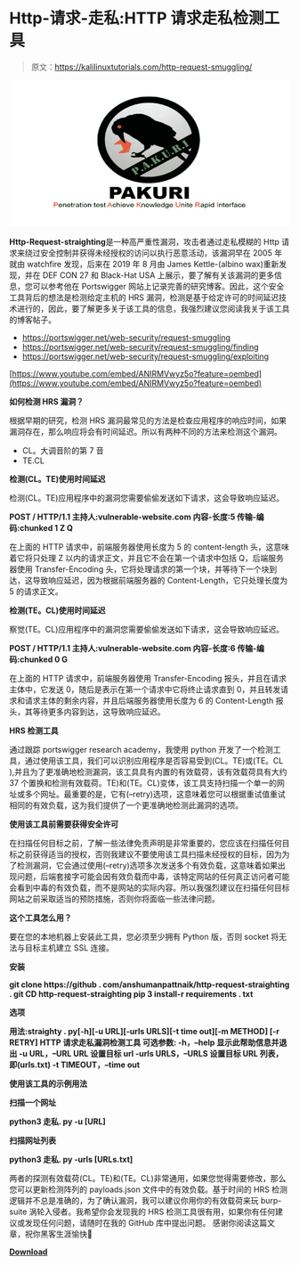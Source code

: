 # Http-请求-走私:HTTP 请求走私检测工具

> 原文：<https://kalilinuxtutorials.com/http-request-smuggling/>

[![PAKURI : Penetration Test Achieve Knowledge Unite Rapid Interface](img//4837933802eb588b6b330eef50f22dfd.png "PAKURI : Penetration Test Achieve Knowledge Unite Rapid Interface")](https://1.bp.blogspot.com/-autrFJFqE1w/XgSbVB6mluI/AAAAAAAAEJs/8io9ygFqba0D0sNM-P44GeKcVCHKrG_rwCLcBGAsYHQ/s1600/PAKURI%25281%2529.png)

**Http-Request-straighting**是一种高严重性漏洞，攻击者通过走私模糊的 Http 请求来绕过安全控制并获得未经授权的访问以执行恶意活动，该漏洞早在 2005 年就由 watchfire 发现，后来在 2019 年 8 月由 James Kettle-(albino wax)重新发现，并在 DEF CON 27 和 Black-Hat USA 上展示，要了解有关该漏洞的更多信息，您可以参考他在 Portswigger 网站上记录完善的研究博客。因此，这个安全工具背后的想法是检测给定主机的 HRS 漏洞，检测是基于给定许可的时间延迟技术进行的，因此，要了解更多关于该工具的信息，我强烈建议您阅读我关于该工具的博客帖子。

*   https://portswigger.net/web-security/request-smuggling
*   https://portswigger.net/web-security/request-smuggling/finding
*   https://portswigger.net/web-security/request-smuggling/exploiting

[https://www.youtube.com/embed/ANIRMVwyz5o?feature=oembed](https://www.youtube.com/embed/ANIRMVwyz5o?feature=oembed)

**如何检测 HRS 漏洞？**

根据早期的研究，检测 HRS 漏洞最常见的方法是检查应用程序的响应时间，如果漏洞存在，那么响应将会有时间延迟。所以有两种不同的方法来检测这个漏洞。

*   CL。大调音阶的第 7 音
*   TE.CL

**检测(CL。TE)使用时间延迟**

检测(CL。TE)应用程序中的漏洞您需要偷偷发送如下请求，这会导致响应延迟。

**POST / HTTP/1.1
主持人:vulnerable-website.com
内容-长度:5
传输-编码:chunked
1
Z
Q**

在上面的 HTTP 请求中，前端服务器使用长度为 5 的 content-length 头，这意味着它将只处理 Z 以内的请求正文，并且它不会在第一个请求中包括 Q，后端服务器使用 Transfer-Encoding 头，它将处理请求的第一个块，并等待下一个块到达，这导致响应延迟，因为根据前端服务器的 Content-Length，它只处理长度为 5 的请求正文。

**检测(TE。CL)使用时间延迟**

察觉(TE。CL)应用程序中的漏洞您需要偷偷发送如下请求，这会导致响应延迟。

**POST / HTTP/1.1
主持人:vulnerable-website.com
内容-长度:6
传输-编码:chunked
0
G**

在上面的 HTTP 请求中，前端服务器使用 Transfer-Encoding 报头，并且在请求主体中，它发送 0，随后是表示在第一个请求中它将终止请求直到 0，并且转发请求和请求主体的剩余内容，并且后端服务器使用长度为 6 的 Content-Length 报头，其等待更多内容到达，这导致响应延迟。

**HRS 检测工具**

通过跟踪 portswigger research academy，我使用 python 开发了一个检测工具，通过使用该工具，我们可以识别应用程序是否容易受到(CL。TE)或(TE。CL ),并且为了更准确地检测漏洞，该工具具有内置的有效载荷，该有效载荷具有大约 37 个置换和检测有效载荷。TE)和(TE。CL)变体，该工具支持扫描一个单一的网址或多个网址。最重要的是，它有(–retry)选项，这意味着您可以根据重试值重试相同的有效负载，这为我们提供了一个更准确地检测此漏洞的选项。

**使用该工具前需要获得安全许可**

在扫描任何目标之前，了解一些法律免责声明是非常重要的，您应该在扫描任何目标之前获得适当的授权，否则我建议不要使用该工具扫描未经授权的目标，因为为了检测漏洞，它会通过使用(–retry)选项多次发送多个有效负载，这意味着如果出现问题，后端套接字可能会因有效负载而中毒，该特定网站的任何真正访问者可能会看到中毒的有效负载，而不是网站的实际内容。所以我强烈建议在扫描任何目标网站之前采取适当的预防措施，否则你将面临一些法律问题。

**这个工具怎么用？**

要在您的本地机器上安装此工具，您必须至少拥有 Python 版，否则 socket 将无法与目标主机建立 SSL 连接。

**安装**

**git clone https://github . com/anshumanpattnaik/http-request-straighting . git
CD http-request-straighting
pip 3 install-r requirements . txt**

**选项**

**用法:straighty . py[-h][-u URL][-urls URLS][-t time out][-m METHOD]
[-r RETRY]
HTTP 请求走私漏洞检测工具
可选参数:
-h，–help 显示此帮助信息并退出
-u URL，–URL URL 设置目标 url
-urls URLS，–URLS 设置目标 URL 列表，即(urls.txt)
-t TIMEOUT，–time out**

**使用该工具的示例用法**

**扫描一个网址**

**python3 走私. py -u [URL]**

**扫描网址列表**

**python3 走私. py -urls [URLs.txt]**

两者的探测有效载荷(CL。TE)和(TE。CL)非常通用，如果您觉得需要修改，那么您可以更新检测阵列的 payloads.json 文件中的有效负载。基于时间的 HRS 检测逻辑并不总是准确的，为了确认漏洞，我可以建议你用你的有效载荷来玩 burp-suite 涡轮入侵者。我希望你会发现我的 HRS 检测工具很有用，如果你有任何建议或发现任何问题，请随时在我的 GitHub 库中提出问题。
感谢你阅读这篇文章，祝你黑客生涯愉快🙂

[**Download**](https://github.com/anshumanpattnaik/http-request-smuggling)